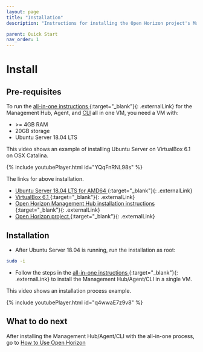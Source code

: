 ```yaml
---
layout: page
title: "Installation"
description: "Instructions for installing the Open Horizon project's Management Hub, Agent, and CLI all in one VM"

parent: Quick Start
nav_order: 1
---
```


# Install

## Pre-requisites

To run the [all-in-one instructions ](https://github.com/open-horizon/devops/tree/master/mgmt-hub){:target="_blank"}{: .externalLink} for the Management Hub, Agent, and [CLI](../docs/cli/index.md) all in one VM, you need a VM with:

* &gt;= 4GB RAM
* 20GB storage
* Ubuntu Server 18.04 LTS

This video shows an example of installing Ubuntu Server on VirtualBox 6.1 on OSX Catalina.

{% include youtubePlayer.html id="YQqFnRNL98s" %}

The links for above installation.

* [Ubuntu Server 18.04 LTS for AMD64 ](https://releases.ubuntu.com/18.04/){:target="_blank"}{: .externalLink}
* [VirtualBox 6.1 ](https://www.virtualbox.org/wiki/Downloads){:target="_blank"}{: .externalLink}
* [Open Horizon Management Hub installation instructions ](https://github.com/open-horizon/devops/blob/master/mgmt-hub/README.md){:target="_blank"}{: .externalLink}
* [Open Horizon project ](https://www.lfedge.org/projects/openhorizon/){:target="_blank"}{: .externalLink}

## Installation

* After Ubuntu Server 18.04 is running, run the installation as root:

```bash
sudo -i
```

* Follow the steps in the [all-in-one instructions ](https://github.com/open-horizon/devops/tree/master/mgmt-hub){:target="_blank"}{: .externalLink} to install the Management Hub/Agent/CLI in a single VM.

This video shows an installation process example.

{% include youtubePlayer.html id="q4wwaE7z9v8" %}

## What to do next

After installing the Management Hub/Agent/CLI with the all-in-one process, go to [How to Use Open Horizon](./use.md)

